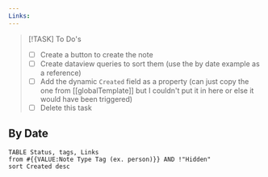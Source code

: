 ```yaml
---
Links:
---
```


> [!TASK] To Do's
>
> - [ ] Create a button to create the note
> - [ ] Create dataview queries to sort them (use the by date example as a reference)
> - [ ] Add the dynamic `Created` field as a property (can just copy the one from [[globalTemplate]] but I couldn't put it in here or else it would have been triggered)
> - [ ] Delete this task

## By Date

```dataview
TABLE Status, tags, Links
from #{{VALUE:Note Type Tag (ex. person)}} AND !"Hidden"
sort Created desc
```
